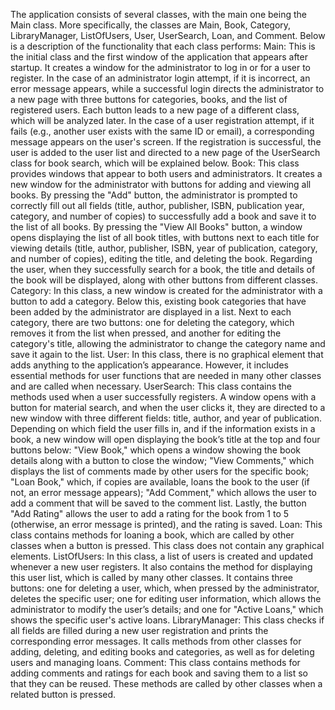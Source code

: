 The application consists of several classes, with the main one being the Main class. More specifically, the classes are Main, Book, Category, LibraryManager, ListOfUsers, User, UserSearch, Loan, and Comment. Below is a description of the functionality that each class performs:    Main: This is the initial class and the first window of the application that appears after startup. It creates a window for the administrator to log in or for a user to register. In the case of an administrator login attempt, if it is incorrect, an error message appears, while a successful login directs the administrator to a new page with three buttons for categories, books, and the list of registered users. Each button leads to a new page of a different class, which will be analyzed later. In the case of a user registration attempt, if it fails (e.g., another user exists with the same ID or email), a corresponding message appears on the user's screen. If the registration is successful, the user is added to the user list and directed to a new page of the UserSearch class for book search, which will be explained below.    Book: This class provides windows that appear to both users and administrators. It creates a new window for the administrator with buttons for adding and viewing all books. By pressing the "Add" button, the administrator is prompted to correctly fill out all fields (title, author, publisher, ISBN, publication year, category, and number of copies) to successfully add a book and save it to the list of all books. By pressing the "View All Books" button, a window opens displaying the list of all book titles, with buttons next to each title for viewing details (title, author, publisher, ISBN, year of publication, category, and number of copies), editing the title, and deleting the book. Regarding the user, when they successfully search for a book, the title and details of the book will be displayed, along with other buttons from different classes.    Category: In this class, a new window is created for the administrator with a button to add a category. Below this, existing book categories that have been added by the administrator are displayed in a list. Next to each category, there are two buttons: one for deleting the category, which removes it from the list when pressed, and another for editing the category's title, allowing the administrator to change the category name and save it again to the list.    User: In this class, there is no graphical element that adds anything to the application’s appearance. However, it includes essential methods for user functions that are needed in many other classes and are called when necessary.    UserSearch: This class contains the methods used when a user successfully registers. A window opens with a button for material search, and when the user clicks it, they are directed to a new window with three different fields: title, author, and year of publication. Depending on which field the user fills in, and if the information exists in a book, a new window will open displaying the book’s title at the top and four buttons below:        "View Book," which opens a window showing the book details along with a button to close the window;        "View Comments," which displays the list of comments made by other users for the specific book;        "Loan Book," which, if copies are available, loans the book to the user (if not, an error message appears);        "Add Comment," which allows the user to add a comment that will be saved to the comment list. Lastly, the button "Add Rating" allows the user to add a rating for the book from 1 to 5 (otherwise, an error message is printed), and the rating is saved.    Loan: This class contains methods for loaning a book, which are called by other classes when a button is pressed. This class does not contain any graphical elements.    ListOfUsers: In this class, a list of users is created and updated whenever a new user registers. It also contains the method for displaying this user list, which is called by many other classes. It contains three buttons: one for deleting a user, which, when pressed by the administrator, deletes the specific user; one for editing user information, which allows the administrator to modify the user’s details; and one for "Active Loans," which shows the specific user's active loans.    LibraryManager: This class checks if all fields are filled during a new user registration and prints the corresponding error messages. It calls methods from other classes for adding, deleting, and editing books and categories, as well as for deleting users and managing loans.    Comment: This class contains methods for adding comments and ratings for each book and saving them to a list so that they can be reused. These methods are called by other classes when a related button is pressed.
